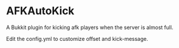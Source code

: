 # AFKAutoKick

A Bukkit plugin for kicking afk players when the server is almost full.

Edit the config.yml to customize offset and kick-message.
